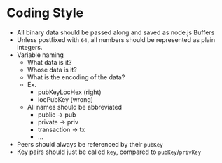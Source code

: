 # Coding Style

 - All binary data should be passed along and saved as node.js Buffers
 - Unless postfixed with `64`, all numbers should be represented as plain integers.
 - Variable naming
    - What data is it?
    - Whose data is it?
    - What is the encoding of the data?
    - Ex.
        - pubKeyLocHex (right)
        - locPubKey (wrong)
    - All names should be abbreviated
        - public -> pub
        - private -> priv
        - transaction -> tx
        - ...
 - Peers should always be referenced by their `pubKey`
 - Key pairs should just be called `key`, compared to `pubKey`/`privKey`